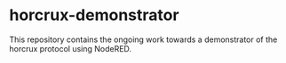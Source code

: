 # horcrux-demonstrator
This repository contains the ongoing work towards a demonstrator of the horcrux protocol using NodeRED.
